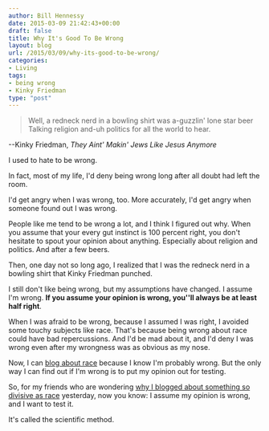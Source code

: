 ```yaml
---
author: Bill Hennessy
date: 2015-03-09 21:42:43+00:00
draft: false
title: Why It's Good To Be Wrong
layout: blog
url: /2015/03/09/why-its-good-to-be-wrong/
categories:
- Living
tags:
- being wrong
- Kinky Friedman
type: "post"
---
```


> Well, a redneck nerd in a bowling shirt was a-guzzlin' lone star beer
Talking religion and-uh politics for all the world to hear.

--Kinky Friedman, *They Aint' Makin' Jews Like Jesus Anymore*



I used to hate to be wrong.

In fact, most of my life, I'd deny being wrong long after all doubt had left the room.

I'd get angry when I was wrong, too. More accurately, I'd get angry when someone found out I was wrong.

People like me tend to be wrong a lot, and I think I figured out why. When you assume that your every gut instinct is 100 percent right, you don't hesitate to spout your opinion about anything. Especially about religion and politics. And after a few beers.

Then, one day not so long ago, I realized that I was the redneck nerd in a bowling shirt that Kinky Friedman punched.

I still don't like being wrong, but my assumptions have changed. I assume I'm wrong. **If you assume your opinion is wrong, you''ll always be at least half right**.

When I was afraid to be wrong, because I assumed I was right, I avoided some touchy subjects like race. That's because being wrong about race could have bad repercussions. And I'd be mad about it, and I'd deny I was wrong even after my wrongness was as obvious as my nose.

Now, I can [blog about race](https://hennessysview.com/2015/03/08/how-race-hurts-efforts-to-reform-municipal-courts/) because I know I'm probably wrong. But the only way I can find out if I'm wrong is to put my opinion out for testing.

So, for my friends who are wondering [why I blogged about something so divisive as race](https://hennessysview.com/2015/03/08/how-race-hurts-efforts-to-reform-municipal-courts/) yesterday, now you know: I assume my opinion is wrong, and I want to test it.

It's called the scientific method.
